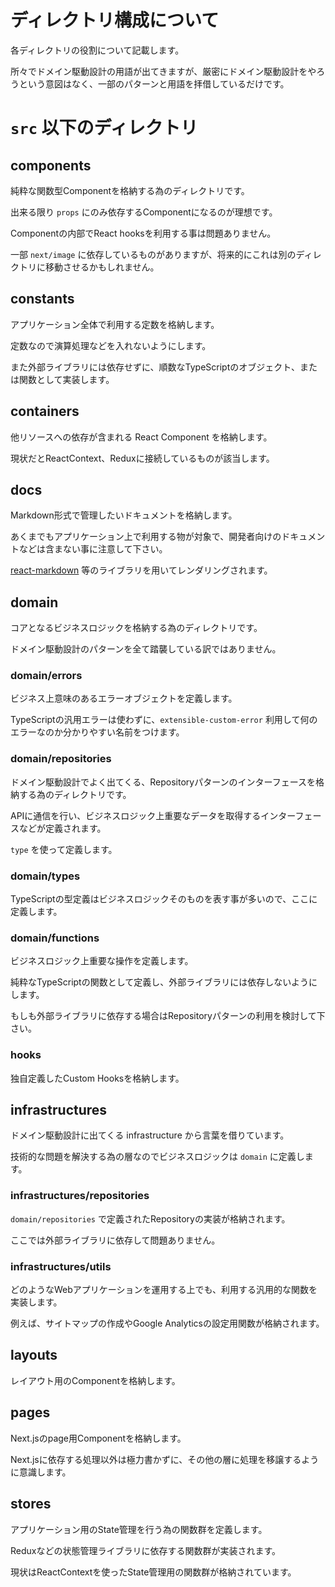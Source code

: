 # ディレクトリ構成について

各ディレクトリの役割について記載します。

所々でドメイン駆動設計の用語が出てきますが、厳密にドメイン駆動設計をやろうという意図はなく、一部のパターンと用語を拝借しているだけです。

# `src` 以下のディレクトリ

## components

純粋な関数型Componentを格納する為のディレクトリです。

出来る限り `props` にのみ依存するComponentになるのが理想です。

Componentの内部でReact hooksを利用する事は問題ありません。

一部 `next/image` に依存しているものがありますが、将来的にこれは別のディレクトリに移動させるかもしれません。

## constants

アプリケーション全体で利用する定数を格納します。

定数なので演算処理などを入れないようにします。

また外部ライブラリには依存せずに、順数なTypeScriptのオブジェクト、または関数として実装します。

## containers

他リソースへの依存が含まれる React Component を格納します。

現状だとReactContext、Reduxに接続しているものが該当します。

## docs

Markdown形式で管理したいドキュメントを格納します。

あくまでもアプリケーション上で利用する物が対象で、開発者向けのドキュメントなどは含まない事に注意して下さい。

[react-markdown](https://github.com/remarkjs/react-markdown) 等のライブラリを用いてレンダリングされます。

## domain

コアとなるビジネスロジックを格納する為のディレクトリです。

ドメイン駆動設計のパターンを全て踏襲している訳ではありません。

### domain/errors

ビジネス上意味のあるエラーオブジェクトを定義します。

TypeScriptの汎用エラーは使わずに、`extensible-custom-error` 利用して何のエラーなのか分かりやすい名前をつけます。

### domain/repositories

ドメイン駆動設計でよく出てくる、Repositoryパターンのインターフェースを格納する為のディレクトリです。

APIに通信を行い、ビジネスロジック上重要なデータを取得するインターフェースなどが定義されます。

`type` を使って定義します。

### domain/types

TypeScriptの型定義はビジネスロジックそのものを表す事が多いので、ここに定義します。

### domain/functions

ビジネスロジック上重要な操作を定義します。

純粋なTypeScriptの関数として定義し、外部ライブラリには依存しないようにします。

もしも外部ライブラリに依存する場合はRepositoryパターンの利用を検討して下さい。

### hooks

独自定義したCustom Hooksを格納します。

## infrastructures

ドメイン駆動設計に出てくる infrastructure から言葉を借りています。

技術的な問題を解決する為の層なのでビジネスロジックは `domain` に定義します。

### infrastructures/repositories

`domain/repositories` で定義されたRepositoryの実装が格納されます。

ここでは外部ライブラリに依存して問題ありません。

### infrastructures/utils

どのようなWebアプリケーションを運用する上でも、利用する汎用的な関数を実装します。

例えば、サイトマップの作成やGoogle Analyticsの設定用関数が格納されます。

## layouts

レイアウト用のComponentを格納します。

## pages

Next.jsのpage用Componentを格納します。

Next.jsに依存する処理以外は極力書かずに、その他の層に処理を移譲するように意識します。

## stores

アプリケーション用のState管理を行う為の関数群を定義します。

Reduxなどの状態管理ライブラリに依存する関数群が実装されます。

現状はReactContextを使ったState管理用の関数群が格納されています。
